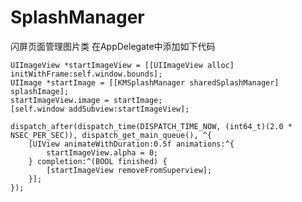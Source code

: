 # SplashManager
闪屏页面管理图片类
在AppDelegate中添加如下代码

    UIImageView *startImageView = [[UIImageView alloc] initWithFrame:self.window.bounds];
    UIImage *startImage = [[KMSplashManager sharedSplashManager] splashImage];
    startImageView.image = startImage;
    [self.window addSubview:startImageView];
    
    dispatch_after(dispatch_time(DISPATCH_TIME_NOW, (int64_t)(2.0 * NSEC_PER_SEC)), dispatch_get_main_queue(), ^{
        [UIView animateWithDuration:0.5f animations:^{
            startImageView.alpha = 0;
        } completion:^(BOOL finished) {
            [startImageView removeFromSuperview];
        }];
    });
